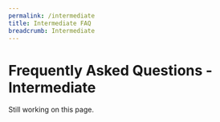 ```yaml
---
permalink: /intermediate
title: Intermediate FAQ
breadcrumb: Intermediate
---
```


# Frequently Asked Questions - Intermediate

Still working on this page.

